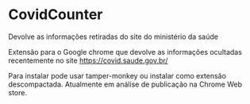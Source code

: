 # CovidCounter
Devolve as informações retiradas do site do ministério da saúde

Extensão para o Google chrome que devolve as informações ocultadas recentemente no site https://covid.saude.gov.br/

Para instalar pode usar tamper-monkey ou instalar como extensão descompactada.
Atualmente em análise de publicação na Chrome Web store.
